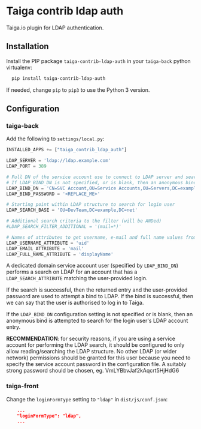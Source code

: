 # Taiga contrib ldap auth

Taiga.io plugin for LDAP authentication.


## Installation

Install the PIP package `taiga-contrib-ldap-auth` in your
`taiga-back` python virtualenv:

```bash
  pip install taiga-contrib-ldap-auth
```

If needed, change `pip` to `pip3` to use the Python 3 version.


## Configuration

### taiga-back

Add the following to `settings/local.py`:

```python
INSTALLED_APPS += ["taiga_contrib_ldap_auth"]

LDAP_SERVER = 'ldap://ldap.example.com'
LDAP_PORT = 389

# Full DN of the service account use to connect to LDAP server and search for login user's account entry
# If LDAP_BIND_DN is not specified, or is blank, then an anonymous bind is attempated
LDAP_BIND_DN = 'CN=SVC Account,OU=Service Accounts,OU=Servers,DC=example,DC=com'
LDAP_BIND_PASSWORD = '<REPLACE_ME>'

# Starting point within LDAP structure to search for login user
LDAP_SEARCH_BASE = 'OU=DevTeam,DC=example,DC=net'

# Additional search criteria to the filter (will be ANDed)
#LDAP_SEARCH_FILTER_ADDITIONAL = '(mail=*)'

# Names of attributes to get username, e-mail and full name values from
LDAP_USERNAME_ATTRIBUTE = 'uid'
LDAP_EMAIL_ATTRIBUTE = 'mail'
LDAP_FULL_NAME_ATTRIBUTE = 'displayName'
```

A dedicated domain service account user (specified by `LDAP_BIND_DN`)
performs a search on LDAP for an account that has a
`LDAP_SEARCH_ATTRIBUTE` matching the user-provided login.

If the search is successful, then the returned entry and the
user-provided password  are used to attempt a bind to LDAP. If the bind is
successful, then we can say that the user is authorised to log in to
Taiga.

If the `LDAP_BIND_DN` configuration setting is not specified or is
blank, then an anonymous bind is attempted to search for the login
user's LDAP account entry.

**RECOMMENDATION**: for security reasons, if you are using a service
account for performing the LDAP search, it should be configured to only
allow reading/searching the LDAP structure. No other LDAP (or wider
network) permissions should be granted for this user because you need
to specify the service account password in the configuration file. A
suitably strong password should be chosen, eg. VmLYBbvJaf2kAqcrt5HjHdG6


### taiga-front

Change the `loginFormType` setting to `"ldap"` in `dist/js/conf.json`:

```json
    ...
    "loginFormType": "ldap",
    ...
```
